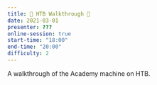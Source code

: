 ```yaml
---
title: 🚶 HTB Walkthrough 🚶
date: 2021-03-01
presenter: ???
online-session: true
start-time: "18:00"
end-time: "20:00"
difficulty: 2
---
```


A walkthrough of the Academy machine on HTB.